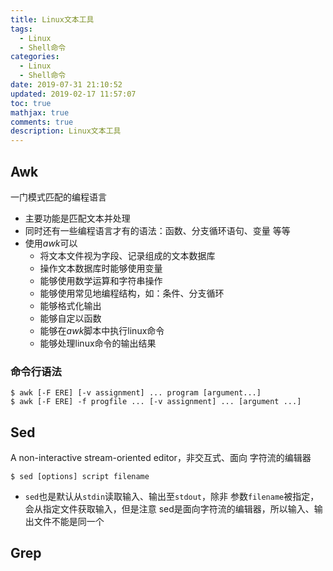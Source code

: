 ```yaml
---
title: Linux文本工具
tags:
  - Linux
  - Shell命令
categories:
  - Linux
  - Shell命令
date: 2019-07-31 21:10:52
updated: 2019-02-17 11:57:07
toc: true
mathjax: true
comments: true
description: Linux文本工具
---
```


##	Awk

一门模式匹配的编程语言

-	主要功能是匹配文本并处理
-	同时还有一些编程语言才有的语法：函数、分支循环语句、变量
	等等
-	使用*awk*可以
	-	将文本文件视为字段、记录组成的文本数据库
	-	操作文本数据库时能够使用变量
	-	能够使用数学运算和字符串操作
	-	能够使用常见地编程结构，如：条件、分支循环
	-	能够格式化输出
	-	能够自定以函数
	-	能够在*awk*脚本中执行linux命令
	-	能够处理linux命令的输出结果

###	命令行语法

```shell
$ awk [-F ERE] [-v assignment] ... program [argument...]
$ awk [-F ERE] -f progfile ... [-v assignment] ... [argument ...]
```

##	Sed

A non-interactive stream-oriented editor，非交互式、面向
字符流的编辑器

```shell
$ sed [options] script filename
```

-	`sed`也是默认从`stdin`读取输入、输出至`stdout`，除非
	参数`filename`被指定，会从指定文件获取输入，但是注意
	sed是面向字符流的编辑器，所以输入、输出文件不能是同一个

##	Grep



